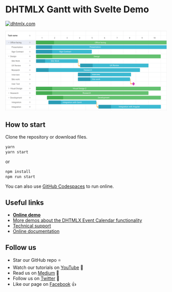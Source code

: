 # DHTMLX Gantt with Svelte Demo

[![dhtmlx.com](https://img.shields.io/badge/made%20by-DHTMLX-blue)](https://dhtmlx.com/)

![DHTMLX Gantt with Svelte Demo](https://raw.githubusercontent.com/DHTMLX/svelte-gantt-demo/master/gantt.png)

## How to start

Clone the repository or download files.

```
yarn
yarn start
```

or

```
npm install
npm run start
```

You can also use [GitHub Codespaces](https://docs.github.com/en/codespaces/developing-in-a-codespace/creating-a-codespace-for-a-repository) to run online.

## Useful links
- **[Online demo](https://replit.com/@dhtmlx/dhtmlx-gantt-with-svelte)**
- [More demos about the DHTMLX Event Calendar functionality](https://snippet.dhtmlx.com/m48fbpqx?tag=gantt&mode=wide)
- [Technical support ](https://forum.dhtmlx.com/c/gantt)
- [Online  documentation](https://docs.dhtmlx.com/gantt/)

## Follow us

- Star our GitHub repo :star:
- Watch our tutorials on [YouTube](https://www.youtube.com/user/dhtmlx/videos) :eyes:
- Read us on [Medium](https://dhtmlx.medium.com) :newspaper:
- Follow us on [Twitter](https://twitter.com/dhtmlx) :feet:
- Like our page on [Facebook](https://www.facebook.com/dhtmlx/) :thumbsup:
